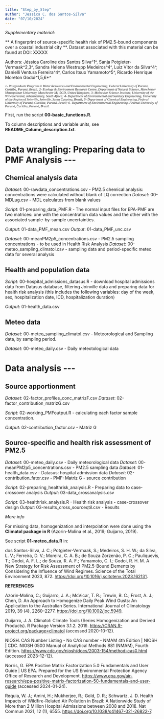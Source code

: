 ```yaml
---
title: "Step_by_Step"
author: "Jessica C. dos Santos-Silva"
date: "07/10/2024"
---
```


*Supplementary material:*

** A fingerprint of source-specific health risk of PM2.5-bound components over a coastal industrial city **. Dataset associated with this material can be found at DOI: XXXXX


Authors: 
Jéssica Caroline dos Santos Silva^1^, Sanja Potgieter-Vermaak^2,3^, Sandra Helena Westrupp Medeiros^4^, Luiz Vitor da Silva^4^, Danielli Ventura Ferreira^4^, Carlos Itsuo Yamamoto^5^, Ricardo Henrique Moreton Godoi^1,5,6*^


<p style="font-family: times, serif; font-size:8pt; font-style:italic">
1-	Postgraduate Program in Water Resources and Environmental Engineering, Federal University of Paraná, Curitiba, Paraná, Brazil;
2-	Ecology & Environment Research Centre, Department of Natural Science, Manchester Metropolitan University, Manchester M1 5GD, United Kingdom;
3-	Molecular Science Institute, University of the Witwatersrand, Johannesburg, South Africa;
4-	Department of Environmental and Sanitary Engineering, University of the Region of Joinville, Joinville, Santa Catarina, Brazil;
5-	Department of Chemical Engineering, Federal University of Paraná, Curitiba, Paraná, Brazil;
6-	Department of Environmental Engineering, Federal University of Paraná, Curitiba, Paraná, Brazil.
</p>



First, run the script **00-basic_functions.R**.

To column descriptions and variable units, see **README_Column_description.txt**.



# Data wrangling: Preparing data to PMF Analysis ---

## Chemical analysis data

*Dataset*: 00-rawdata_concentrations.csv - PM2.5 chemical analysis: concentrations were calculated without blank of LQ correction
*Dataset*: 00-MDLug.csv - MDL calculates from blank values

*Script*: 01-preparing_data_PMF.R - The normal input files for EPA-PMF are two matrices: one with the concentration data values and the other with the associated sample-by-sample uncertainties.

*Output*: 01-data_PMF_mean.csv
*Output*: 01-data_PMF_unc.csv

*Dataset*: 00-meanPM2p5_concentrations.csv - PM2.5 sampling concentrations - to be used in Health Risk Analysis
*Dataset*: 00-meteo_sampling_climatol.csv - sampling data and period-specific meteo data for several analysis



## Health and population data

*Script*: 00-hospital_admissions_datasus.R - download hospital admissions data from Datasus database, filtering Joinville data and preparing data for health risk analysis (this includes the following variables: day of the week, sex, hospitalization date, ICD, hospitalization duration)

*Output*: 01-health_data.csv



## Meteo data

*Dataset*: 00-meteo_sampling_climatol.csv - Meteorological and Sampling data, by sampling period.

*Dataset*: 00-meteo_daily.csv - Daily meteotological data





# Data analysis ---

## Source apportionment

*Dataset*: 02-factor_profiles_conc_matrizF.csv
*Dataset*: 02-factor_contribution_matrizG.csv 

*Script*: 02-working_PMFoutput.R - calculating each factor sample  concentration.

*Output*: 02-contribution_factor.csv - Matriz G



## Source-specific and health risk assessment of PM2.5

*Dataset*: 00-meteo_daily.csv - Daily meteorological data
*Dataset*: 00-meanPM2p5_concentrations.csv - PM2.5 sampling data
*Dataset*: 01-health_data.csv - Datasus: hospital admission data
*Dataset*: 02-contribution_fator.csv - PMF: Matriz G - source contribution

*Script*: 02-preparing_healthrisk_analysis.R - Preparing data to case-crossover analysis
*Output*: 03-data_crossanalysis.csv 

*Script*: 03-healthrisk_analysis.R - Health risk analysis - case-crossover design
*Output*: 03-results_cross_sourceqtil.csv - Results










*More info*


For missing data, homogenization and interpolation were done using the **Climatol package in R** (Azorin-Molina et al., 2019; Guijarro, 2019). 

See script **01-meteo_data.R** in:

dos Santos-Silva, J. C.; Potgieter-Vermaak, S.; Medeiros, S. H. W.; da Silva, L. V.; Ferreira, D. V.; Moreira, C. A. B.; de Souza Zorzenão, P. C.; Pauliquevis, T.; Godoi, A. F. L.; de Souza, R. A. F.; Yamamoto, C. I.; Godoi, R. H. M. A New Strategy for Risk Assessment of PM<inf>2.5</Inf>-Bound Elements by Considering the Influence of Wind Regimes. Science of the Total Environment 2023, 872. https://doi.org/10.1016/j.scitotenv.2023.162131.






**REFERENCES:**

Azorin‐Molina, C.; Guijarro, J. A.; McVicar, T. R.; Trewin, B. C.; Frost, A. J.; Chen, D. An Approach to Homogenize Daily Peak Wind Gusts: An Application to the Australian Series. International Journal of Climatology 2019, 39 (4), 2260–2277. https://doi.org/10.1002/joc.5949.

Guijarro, J. A. Climatol: Climate Tools (Series Homogenization and Derived Products). R Package Version 3.1.2. 2019. https://CRAN.R-project.org/package=climatol (accessed 2020-10-12).

NIOSH. CAS Number Listing - No CAS number - NMAM 4th Edition | NIOSH | CDC. NIOSH 0500 Manual of Analytical Methods 881 (NMAM), Fourth Edition. https://www.cdc.gov/niosh/docs/2003-154/method-cas0.html (accessed 2023-12-12).

Norris, G. EPA Positive Matrix Factorization 5.0 Fundamentals and User Guide | US EPA. Prepared for the US Environmental Protection Agency Office of Research and Development. https://www.epa.gov/air-research/epa-positive-matrix-factorization-50-fundamentals-and-user-guide (accessed 2024-01-24).

Requia, W. J.; Amini, H.; Mukherjee, R.; Gold, D. R.; Schwartz, J. D. Health Impacts of Wildfire-Related Air Pollution in Brazil: A Nationwide Study of More than 2 Million Hospital Admissions between 2008 and 2018. Nat Commun 2021, 12 (1), 6555. https://doi.org/10.1038/s41467-021-26822-7.




